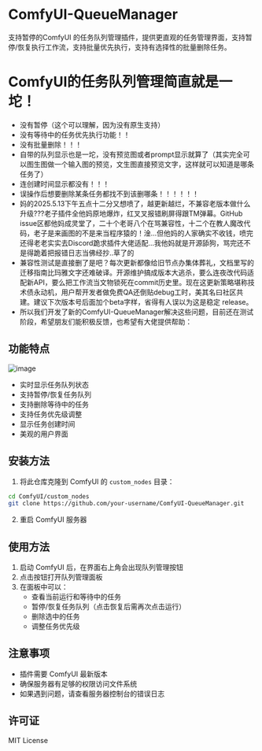 # ComfyUI-QueueManager

支持暂停的ComfyUI 的任务队列管理插件，提供更直观的任务管理界面，支持暂停/恢复执行工作流，支持批量优先执行，支持有选择性的批量删除任务。


# ComfyUI的任务队列管理简直就是一坨！
- 没有暂停（这个可以理解，因为没有原生支持）
- 没有等待中的任务优先执行功能！！
- 没有批量删除！！！
- 自带的队列显示也是一坨，没有预览图或者prompt显示就算了（其实完全可以图生图做一个输入图的预览，文生图直接预览文字，这样就可以知道是哪条任务了）
- 连创建时间显示都没有！！！
- 误操作后想要删除某条任务都找不到该删哪条！！！！！！
- 妈的2025.5.13下午五点十二分又想喷了，越更新越烂，不兼容老版本做什么升级???老子插件全他妈原地爆炸，红叉叉报错刷屏得跟TM弹幕。GitHub issue区都他妈成灵堂了，二十个老哥八个在骂兼容性，十二个在教人魔改代码，老子是来画图的不是来当程序猿的！淦...但他妈的人家确实不收钱，喷完还得老老实实去Discord跪求插件大佬适配...我他妈就是开源舔狗，骂完还不是得跪着把报错日志当佛经抄..草了的
- 兼容性测试是直接删了是吧？每次更新都像给旧节点办集体葬礼，文档里写的迁移指南比玛雅文字还难破译。开源维护搞成版本大逃杀，要么连夜改代码适配新API，要么把工作流当文物锁死在commit历史里。现在这更新策略堪称技术债永动机，用户帮开发者做免费QA还倒贴debug工时，美其名曰社区共建。建议下次版本号后面加个beta字样，省得有人误以为这是稳定 release。
- 所以我们开发了新的ComfyUI-QueueManager解决这些问题，目前还在测试阶段，希望朋友们能积极反馈，也希望有大佬提供帮助：

## 功能特点
![image](https://github.com/user-attachments/assets/1360d684-6c22-465d-90b4-a023546e58e5)


- 实时显示任务队列状态
- 支持暂停/恢复任务队列
- 支持删除等待中的任务
- 支持任务优先级调整
- 显示任务创建时间
- 美观的用户界面

## 安装方法

1. 将此仓库克隆到 ComfyUI 的 `custom_nodes` 目录：
```bash
cd ComfyUI/custom_nodes
git clone https://github.com/your-username/ComfyUI-QueueManager.git
```

2. 重启 ComfyUI 服务器

## 使用方法

1. 启动 ComfyUI 后，在界面右上角会出现队列管理按钮
2. 点击按钮打开队列管理面板
3. 在面板中可以：
   - 查看当前运行和等待中的任务
   - 暂停/恢复任务队列（点击恢复后需再次点击运行）
   - 删除选中的任务
   - 调整任务优先级

## 注意事项

- 插件需要 ComfyUI 最新版本
- 确保服务器有足够的权限访问文件系统
- 如果遇到问题，请查看服务器控制台的错误日志

## 许可证

MIT License 

